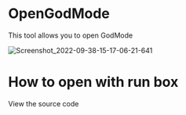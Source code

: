 # OpenGodMode
This tool allows you to open GodMode

![Screenshot_2022-09-38-15-17-06-21-641](https://user-images.githubusercontent.com/89962566/190439635-4bff99dc-b6f9-45e5-b709-503dc9edf4ae.png)

# How to open with run box
View the source code
